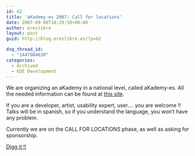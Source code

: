 ```yaml
---
id: 62
title: 'aKademy-es 2007: Call for locations'
date: 2007-09-06T18:29:58+00:00
author: ereslibre
layout: post
guid: http://blog.ereslibre.es/?p=62

dsq_thread_id:
  - "1447984630"
categories:
  - Archived
  - KDE Development
---
```

We are organizing an aKademy in a national level, called aKademy-es. All the needed information can be found at [this site](http://www.ereslibre.es/akademy-es/).

If you are a developer, artist, usability expert, user&#8230;. you are welcome !! Talks will be in spanish, so if you understand the language, you won&#8217;t have any problem.

Currently we are on the CALL FOR LOCATIONS phase, as well as asking for sponsorship.

[Digg it !!](http://meneame.net/story/akademy-2007-call-for-locations)
